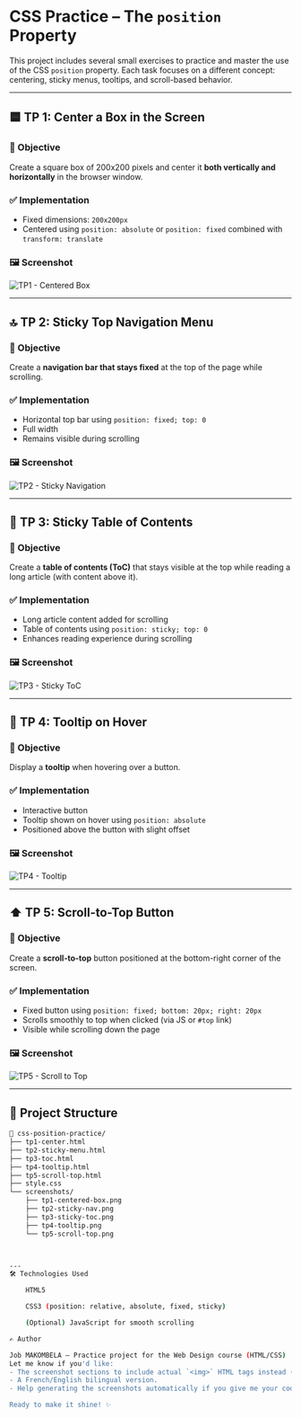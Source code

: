 
# CSS Practice – The `position` Property

This project includes several small exercises to practice and master the use of the CSS `position` property. Each task focuses on a different concept: centering, sticky menus, tooltips, and scroll-based behavior.

---

## 🟦 TP 1: Center a Box in the Screen

### 🎯 Objective
Create a square box of 200x200 pixels and center it **both vertically and horizontally** in the browser window.

### ✅ Implementation
- Fixed dimensions: `200x200px`
- Centered using `position: absolute` or `position: fixed` combined with `transform: translate`

### 🖼️ Screenshot
![TP1 - Centered Box](Docs/Screenshots-tp1.png)

---

## 🔝 TP 2: Sticky Top Navigation Menu

### 🎯 Objective
Create a **navigation bar that stays fixed** at the top of the page while scrolling.

### ✅ Implementation
- Horizontal top bar using `position: fixed; top: 0`
- Full width
- Remains visible during scrolling

### 🖼️ Screenshot
![TP2 - Sticky Navigation](Docs/Screenshots-tp2.png)

---

## 📑 TP 3: Sticky Table of Contents

### 🎯 Objective
Create a **table of contents (ToC)** that stays visible at the top while reading a long article (with content above it).

### ✅ Implementation
- Long article content added for scrolling
- Table of contents using `position: sticky; top: 0`
- Enhances reading experience during scrolling

### 🖼️ Screenshot
![TP3 - Sticky ToC](Docs/Screenshots-tp3.png)

---

## 💬 TP 4: Tooltip on Hover

### 🎯 Objective
Display a **tooltip** when hovering over a button.

### ✅ Implementation
- Interactive button
- Tooltip shown on hover using `position: absolute`
- Positioned above the button with slight offset

### 🖼️ Screenshot
![TP4 - Tooltip](Docs/Screenshots-tp4.png)

---

## ⬆️ TP 5: Scroll-to-Top Button

### 🎯 Objective
Create a **scroll-to-top** button positioned at the bottom-right corner of the screen.

### ✅ Implementation
- Fixed button using `position: fixed; bottom: 20px; right: 20px`
- Scrolls smoothly to top when clicked (via JS or `#top` link)
- Visible while scrolling down the page

### 🖼️ Screenshot
![TP5 - Scroll to Top](Docs/Screenshots-tp5.png)

---

## 📁 Project Structure

```bash
📂 css-position-practice/
├── tp1-center.html
├── tp2-sticky-menu.html
├── tp3-toc.html
├── tp4-tooltip.html
├── tp5-scroll-top.html
├── style.css
└── screenshots/
    ├── tp1-centered-box.png
    ├── tp2-sticky-nav.png
    ├── tp3-sticky-toc.png
    ├── tp4-tooltip.png
    └── tp5-scroll-top.png



---
🛠️ Technologies Used

    HTML5

    CSS3 (position: relative, absolute, fixed, sticky)

    (Optional) JavaScript for smooth scrolling

✍️ Author

Job MAKOMBELA – Practice project for the Web Design course (HTML/CSS)
Let me know if you'd like:
- The screenshot sections to include actual `<img>` HTML tags instead (for GitHub Pages or preview).
- A French/English bilingual version.
- Help generating the screenshots automatically if you give me your code.

Ready to make it shine! ✨
